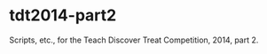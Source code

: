 tdt2014-part2
=============

Scripts, etc., for the Teach Discover Treat Competition, 2014, part 2.
